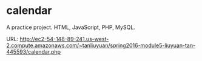 # calendar
A practice project. HTML, JavaScript, PHP, MySQL.

URL:
http://ec2-54-148-89-241.us-west-2.compute.amazonaws.com/~tanliuyuan/spring2016-module5-liuyuan-tan-445593/calendar.php
